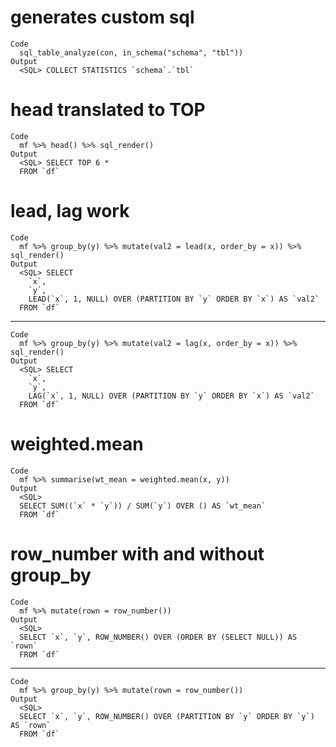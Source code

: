 # generates custom sql

    Code
      sql_table_analyze(con, in_schema("schema", "tbl"))
    Output
      <SQL> COLLECT STATISTICS `schema`.`tbl`

# head translated to TOP

    Code
      mf %>% head() %>% sql_render()
    Output
      <SQL> SELECT TOP 6 *
      FROM `df`

# lead, lag work

    Code
      mf %>% group_by(y) %>% mutate(val2 = lead(x, order_by = x)) %>% sql_render()
    Output
      <SQL> SELECT
        `x`,
        `y`,
        LEAD(`x`, 1, NULL) OVER (PARTITION BY `y` ORDER BY `x`) AS `val2`
      FROM `df`

---

    Code
      mf %>% group_by(y) %>% mutate(val2 = lag(x, order_by = x)) %>% sql_render()
    Output
      <SQL> SELECT
        `x`,
        `y`,
        LAG(`x`, 1, NULL) OVER (PARTITION BY `y` ORDER BY `x`) AS `val2`
      FROM `df`

# weighted.mean

    Code
      mf %>% summarise(wt_mean = weighted.mean(x, y))
    Output
      <SQL>
      SELECT SUM((`x` * `y`)) / SUM(`y`) OVER () AS `wt_mean`
      FROM `df`

# row_number with and without group_by

    Code
      mf %>% mutate(rown = row_number())
    Output
      <SQL>
      SELECT `x`, `y`, ROW_NUMBER() OVER (ORDER BY (SELECT NULL)) AS `rown`
      FROM `df`

---

    Code
      mf %>% group_by(y) %>% mutate(rown = row_number())
    Output
      <SQL>
      SELECT `x`, `y`, ROW_NUMBER() OVER (PARTITION BY `y` ORDER BY `y`) AS `rown`
      FROM `df`

